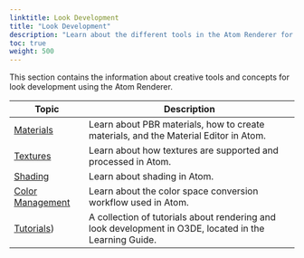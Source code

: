 ```yaml
---
linktitle: Look Development
title: "Look Development"
description: "Learn about the different tools in the Atom Renderer for look development."
toc: true
weight: 500
---
```


This section contains the information about creative tools and concepts for look development using the Atom Renderer. 

| Topic                        | Description |
|--------------------------------------|---------|
| [Materials](materials/) | Learn about PBR materials, how to create materials, and the Material Editor in Atom. |
| [Textures](textures/) | Learn about how textures are supported and processed in Atom. |
| [Shading](shaders/) | Learn about shading in Atom. |
| [Color Management](color-management/) | Learn about the color space conversion workflow used in Atom. |
| [Tutorials](/docs/learning-guide/tutorials/rendering/)) | A collection of tutorials about rendering and look development in O3DE, located in the Learning Guide. |